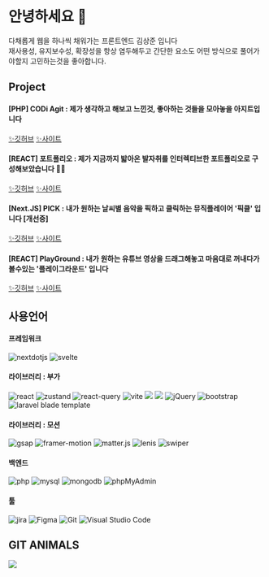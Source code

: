 <!-- ![header](https://capsule-render.vercel.app/api?type=waving&color=000&height=300&section=header&text=CODi&fontSize=90&animation=twinkling&fontColor=fff) -->
<!-- <img src="https://raw.githubusercontent.com/kimsangjunv1/codingclass/main/assets/img/github_image.png"> -->
# 안녕하세요 🌳
다채롭게 웹을 하나씩 채워가는 프론트엔드 김상준 입니다<br/>
재사용성, 유지보수성, 확장성을 항상 염두해두고 간단한 요소도 어떤 방식으로 풀어가야할지 고민하는것을 좋아합니다.


## Project
#### [PHP] CODi Agit : 제가 생각하고 해보고 느낀것, 좋아하는 것들을 모아놓을 아지트입니다
<a href="https://github.com/kimsangjunv1/-PHP-CODi_Agit." target="_blank">✨깃허브</a> <a href="https://codi-agit.com/home/"  target="_blank">✨사이트</a>

#### [REACT] 포트폴리오 : 제가 지금까지 밟아온 발자취를 인터렉티브한 포트폴리오로 구성해보았습니다 🦙✨
<a href="https://github.com/kimsangjunv1/-React-Portfolio" target="_blank">✨깃허브</a> <a href="https://portfoliosj-react.netlify.app/"  target="_blank">✨사이트</a>

#### [Next.JS] PICK : 내가 원하는 날씨별 음악을 픽하고 클릭하는 뮤직플레이어 '픽클' 입니다 [개선중]
<a href="https://github.com/kimsangjunv1/-NextJS-Pickle" target="_blank">✨깃허브</a> <a href="https://pickle-music.netlify.app/home"  target="_blank">✨사이트</a>

#### [REACT] PlayGround : 내가 원하는 유튜브 영상을 드래그해놓고 마음대로 꺼내다가 볼수있는 '플레이그라운드' 입니다
<a href="https://github.com/kimsangjunv1/-React-Playground" target="_blank">✨깃허브</a> <a href="https://react-techtube.netlify.app/"  target="_blank">✨사이트</a>


## 사용언어
#### 프레임워크
<img alt="nextdotjs" src="https://img.shields.io/badge/next.js-000?logo=nextdotjs&logoColor=white"> <img alt="svelte" src="https://img.shields.io/badge/svelte-000?logo=svelte&logoColor=white">


#### 라이브러리 : 부가
<img alt="react" src="https://img.shields.io/badge/react-000?logo=React&logoColor=white"> <img alt="zustand" src="https://img.shields.io/badge/redux-000?logo=zustand&logoColor=white"> <img alt="react-query" src="https://img.shields.io/badge/react-query-000?logo=react-query&logoColor=white"> <img alt="vite" src="https://img.shields.io/badge/vite-000?logo=vite&logoColor=white"> <img src="https://img.shields.io/badge/sass-000?style=flat&logo=sass&logoColor=white" /> <img src="https://img.shields.io/badge/tailwindcss-000?style=flat&logo=tailwindcss&logoColor=white" /> <img alt="jQuery" src="https://img.shields.io/badge/jquery-000?logo=jQuery&logoColor=white"> <img alt="bootstrap" src="https://img.shields.io/badge/bootstrap-000?logo=Bootstrap&logoColor=white"> <img alt="laravel blade template" src="https://img.shields.io/badge/laravelbladetemplate-000?logo=Laravel-Blade-Template&logoColor=white">


#### 라이브러리 : 모션
<img alt="gsap" src="https://img.shields.io/badge/gsap-000?logo=GSAP&logoColor=white"> <img alt="framer-motion" src="https://img.shields.io/badge/Framer Motion-000?logo=Framer Motion&logoColor=white"> <img alt="matter.js" src="https://img.shields.io/badge/matter.js-000?logo=matter.js&logoColor=white"> <img alt="lenis" src="https://img.shields.io/badge/Lenis-000?logo=Lenis&logoColor=white"> <img alt="swiper" src="https://img.shields.io/badge/swiper-000?logo=swiper&logoColor=white">


#### 백엔드
<img alt="php" src="https://img.shields.io/badge/php-000?logo=php&logoColor=white"> <img alt="mysql" src="https://img.shields.io/badge/mysql-000?logo=mysql&logoColor=white"> <img alt="mongodb" src="https://img.shields.io/badge/mongodb-000?logo=mongodb&logoColor=white"> <img alt="phpMyAdmin" src="https://img.shields.io/badge/phpMyAdmin-000?logo=phpMyAdmin&logoColor=white">


#### 툴
<img alt="jira" src="https://img.shields.io/badge/Jira-000?logo=Jira&logoColor=white"> <img alt="Figma" src="https://img.shields.io/badge/Figma-000?logo=Figma&logoColor=white"> <img alt="Git" src="https://img.shields.io/badge/Git-000?logo=Git&logoColor=white"> <img alt="Visual Studio Code" src="https://img.shields.io/badge/Visual Studio Code-000?logo=Visual Studio Code&logoColor=white">

## GIT ANIMALS
<a href="https://github.com/devxb/gitanimals">
  <img src="https://render.gitanimals.org/farms/kimsangjunv1"/>
</a>
